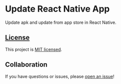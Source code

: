 # Update React Native App
Update apk and update from app store in React Native.

## [License](https://github.com/tripss/update-react-native-app/blob/master/LICENSE)

This project is [MIT licensed](./LICENSE).

## Collaboration

If you have questions or issues, please [open an issue](https://github.com/TriPSs/update-react-native-app/issues)!
